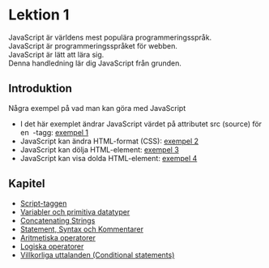 # Lektion 1

JavaScript är världens mest populära programmeringsspråk.  
JavaScript är programmeringsspråket för webben.  
JavaScript är lätt att lära sig.  
Denna handledning lär dig JavaScript från grunden.

## Introduktion

Några exempel på vad man kan göra med JavaScript

- I det här exemplet ändrar JavaScript värdet på attributet src (source) för en <img>
  -tagg: [exempel 1](script_tag/exempel/exempel1.html)
- JavaScript kan ändra HTML-format (CSS): [exempel 2](script_tag/exempel/exempel2.html)
- JavaScript kan dölja HTML-element: [exempel 3](script_tag/exempel/exempel3.html)
- JavaScript kan visa dolda HTML-element: [exempel 4](script_tag/exempel/exempel4.html)

## Kapitel

- [Script-taggen](script_tag)
- [Variabler och primitiva datatyper](variabler_och_datatyper)
- [Concatenating Strings](concatenating_strings)
- [Statement, Syntax och Kommentarer](statement_syntax_comments)
- [Aritmetiska operatorer](aritmetiska_operatorer)
- [Logiska operatorer](logical_operators)
- [Villkorliga uttalanden (Conditional statements)](conditional_statements)
